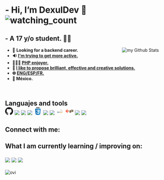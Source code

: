 <h1>- Hi, I’m DexulDev 👋 <img src="https://komarev.com/ghpvc/?username=dexuldev&color=brightgreen" alt="watching_count" />
</h1>
<h2>- A 17 y/o student. 📖🚀</h2>
<img align="right" src="https://github-readme-stats.vercel.app/api?username=dexuldev&include_all_commits=true&count_private=true&show_icons=true&line_height=20&title_color=2B5BBD&icon_color=1124BB&text_color=A1A1A1&bg_color=0,000000,130F40" alt="my Github Stats"/?>
<ul>
  <li>🎈 <strong> Looking for a backend career. <br> 
  <li>🔉 <u> I'm trying to get more active.</u> <br>
  <li>👨🏻‍💻 <u> PHP enjoyer.</u> <br>
  <li>🧠 <u> I like to propose brilliant, effective and creative solutions.</u> <br>
  <li>🌐 <u> ENG/ESP/FR.</u> <br>
  <li>📍 México. <br> </strong>
</ul>
<br>
<p></p>
<h2>Languajes and tools <br>
<img src="https://raw.githubusercontent.com/github/explore/78df643247d429f6cc873026c0622819ad797942/topics/github/github.png" width="26px"/>
<img src="https://static-00.iconduck.com/assets.00/laravel-icon-497x512-uwybstke.png" width="26px">
<img src="https://cdn-icons-png.flaticon.com/512/5968/5968332.png" width="26px"/>
<img src="https://cdn-icons-png.flaticon.com/512/5968/5968267.png" width="26px">
<img src="https://raw.githubusercontent.com/github/explore/6c6508f34230f0ac0d49e847a326429eefbfc030/topics/css/css.png" width="26px"/>
<img src="https://upload.wikimedia.org/wikipedia/commons/6/6a/JavaScript-logo.png" width="26px"/>
<img src="https://upload.wikimedia.org/wikipedia/commons/thumb/9/95/Vue.js_Logo_2.svg/1184px-Vue.js_Logo_2.svg.png" width="26px"/>
<img src="https://raw.githubusercontent.com/github/explore/80688e429a7d4ef2fca1e82350fe8e3517d3494d/topics/mysql/mysql.png" width="26px"/>
<img src="https://raw.githubusercontent.com/github/explore/80688e429a7d4ef2fca1e82350fe8e3517d3494d/topics/git/git.png" width="26px"/>
<img src="https://cdn-icons-png.flaticon.com/512/226/226777.png" width="26px"/>
<img src="https://raw.githubusercontent.com/Benio101/cpp-logo/master/cpp_logo.png" width="26px"/>
</h2> 

<h2>Connect with me:
<!-- 
Why I don't have anything???
My discord btw: Dexul#1523
--->
</h2>

<h2>
  What I am currently learning / improving on:
  <p></p>
  <img src="https://img.shields.io/static/v1?label=Laravel&message=Creating automated tests&color=red?style=plastic&logo=laravel" />
  <img src="https://img.shields.io/static/v1?label=Vue.JS&message=General learning&color=skyblue?style=plastic&logo=Vue.JS" />
  <img src="https://img.shields.io/static/v1?label=MySQL&message=separate instructions&color=skyblue?style=plastic&logo=MySQL" />
</h2>
<img align="center" src="https://github-readme-stats.vercel.app/api/top-langs?username=dexuldev&show_icons=true&locale=en&layout=compact&theme=chartreuse-dark" alt="ovi"/>

